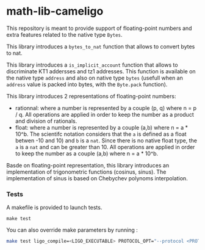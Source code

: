 # math-lib-cameligo

This repository is meant to provide support of floating-point numbers and extra features related to the native type `Bytes`.

This library introduces a `bytes_to_nat` function that allows to convert bytes to nat.

This library introduces a `is_implicit_account` function that allows to discriminate KT1 addersses and tz1 addresses. This function is available on the native type `address` and also on native type `bytes` (usefull when an `address` value is packed into bytes, with the `Byte.pack` function).

This library introduces 2 representations of floating-point numbers:
- rationnal: where a number is represented by a couple (p, q) where n = p / q. All operations are applied in order to keep the number as a product and division of rationals.
- float: where a number is represented by a couple (a,b) where n = a * 10^b. The scientifc notation considers that the `a` is defined as a float betwen -10 and 10) and `b` is a `nat`. Since there is no native float type, the `a` is a `nat` and can be greater than 10. All operations are applied in order to keep the number as a couple (a,b) where n = a * 10^b.

Basde on floating-point representation, this library introduces an implementation of trigonometric functions (cosinus, sinus). The implementation of sinus is based on Chebychev polynoms interpolation.

### Tests

A makefile is provided to launch tests.
```
make test
```

You can also override make parameters by running :
```sh
make test ligo_compile=<LIGO_EXECUTABLE> PROTOCOL_OPT="--protocol <PROTOCOL>"
```
